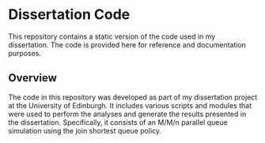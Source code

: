 # Dissertation Code

This repository contains a static version of the code used in my dissertation. The code is provided here for reference and documentation purposes.

## Overview

The code in this repository was developed as part of my dissertation project at the University of Edinburgh. It includes various scripts and modules that were used to perform the analyses and generate the results presented in the dissertation. Specifically, it consists of an M/M/n parallel queue simulation using the join shortest queue policy.
